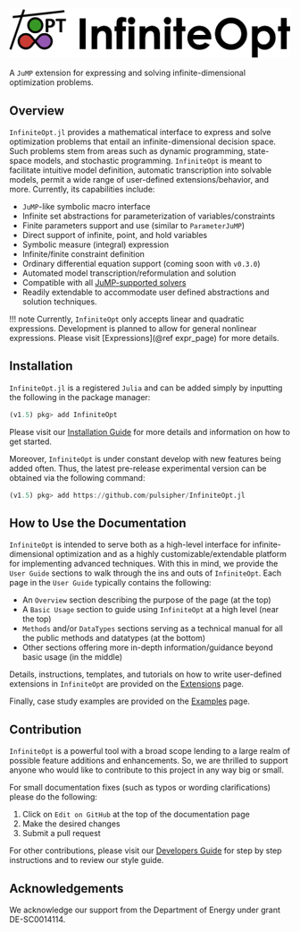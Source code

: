 ![Logo](assets/full_logo.png)

A `JuMP` extension for expressing and solving infinite-dimensional optimization
problems.

## Overview
`InfiniteOpt.jl` provides a mathematical interface to express and solve
optimization problems that entail an infinite-dimensional decision space. Such
problems stem from areas such as dynamic programming, state-space models, and
stochastic programming. `InfiniteOpt` is meant to facilitate intuitive model
definition, automatic transcription into solvable models, permit a wide range
of user-defined extensions/behavior, and more. Currently, its capabilities
include:
- `JuMP`-like symbolic macro interface
- Infinite set abstractions for parameterization of variables/constraints
- Finite parameters support and use (similar to `ParameterJuMP`)
- Direct support of infinite, point, and hold variables
- Symbolic measure (integral) expression
- Infinite/finite constraint definition
- Ordinary differential equation support (coming soon with `v0.3.0`)
- Automated model transcription/reformulation and solution
- Compatible with all [JuMP-supported solvers](https://www.juliaopt.org/JuMP.jl/dev/installation/#Getting-Solvers-1)
- Readily extendable to accommodate user defined abstractions and solution techniques.

!!! note
    Currently, `InfiniteOpt` only accepts linear and quadratic expressions.
    Development is planned to allow for general nonlinear expressions. Please
    visit [Expressions](@ref expr_page) for more details.

## Installation
`InfiniteOpt.jl` is a registered `Julia` and can be added simply by inputting
the following in the package manager:
```julia
(v1.5) pkg> add InfiniteOpt
```
Please visit our [Installation Guide](@ref) for more details and information
on how to get started.

Moreover, `InfiniteOpt` is under constant develop with new features being added often.
Thus, the latest pre-release experimental version can be obtained via the
following command:
```julia
(v1.5) pkg> add https://github.com/pulsipher/InfiniteOpt.jl
```

## How to Use the Documentation
`InfiniteOpt` is intended to serve both as a high-level interface for
infinite-dimensional optimization and as a highly customizable/extendable
platform for implementing advanced techniques. With this in mind, we provide the
`User Guide` sections to walk through the ins and outs of `InfiniteOpt`. Each
page in the `User Guide` typically contains the following:
- An `Overview` section describing the purpose of the page (at the top)
- A `Basic Usage` section to guide using `InfiniteOpt` at a high level (near the top)
- `Methods` and/or `DataTypes` sections serving as a technical manual for all the public methods and datatypes (at the bottom)
- Other sections offering more in-depth information/guidance beyond basic usage (in the middle)

Details, instructions, templates, and tutorials on how to write user-defined
extensions in `InfiniteOpt` are provided on the [Extensions](@ref) page.

Finally, case study examples are provided on the [Examples](@ref) page.

## Contribution
`InfiniteOpt` is a powerful tool with a broad scope lending to a large realm of
possible feature additions and enhancements. So, we are thrilled to support anyone
who would like to contribute to this project in any way big or small.

For small documentation fixes (such as typos or wording clarifications) please
do the following:
1. Click on `Edit on GitHub` at the top of the documentation page
2. Make the desired changes
3. Submit a pull request

For other contributions, please visit our [Developers Guide](@ref) for step by
step instructions and to review our style guide.

## Acknowledgements
We acknowledge our support from the Department of Energy under grant
DE-SC0014114.
